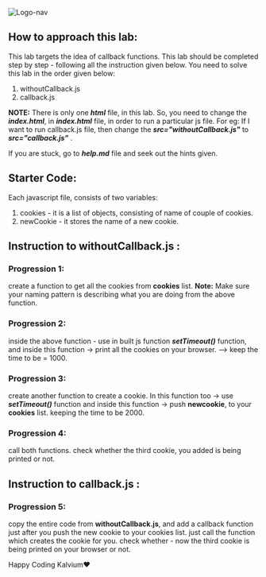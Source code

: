 ![Logo-nav](https://s3.ap-south-1.amazonaws.com/kalvi-education.github.io/front-end-web-development/Kalvium-Logo.png)

## How to approach this lab:

This lab targets the idea of callback functions. This lab should be completed step by step - following all the instruction given below.
You need to solve this lab in the order given below:

1. withoutCallback.js
2. callback.js

**NOTE:** There is only one **_html_** file, in this lab. So, you need to change the **_index.html_**, in **_index.html_** file, in order to run a particular js file.
For eg:
If I want to run callback.js file, then change the **_src="withoutCallback.js"_** to **_src="callback.js"_** .

If you are stuck, go to **_help.md_** file and seek out the hints given.

## Starter Code:

Each javascript file, consists of two variables:

1. cookies - it is a list of objects, consisting of name of couple of cookies.
2. newCookie - it stores the name of a new cookie.

## Instruction to withoutCallback.js :

### Progression 1:

create a function to get all the cookies from **cookies** list.
**Note:** Make sure your naming pattern is describing what you are doing from the above function.

### Progression 2:

inside the above function - use in built js function **_setTimeout()_** function, and inside this function -> print all the cookies on your browser. --> keep the time to be = 1000.

### Progression 3:

create another function to create a cookie. In this function too -> use **_setTimeout()_** function and inside this function -> push **newcookie**, to your **cookies** list. keeping the time to be 2000.

### Progression 4:

call both functions.
check whether the third cookie, you added is being printed or not.

## Instruction to callback.js :

### Progression 5:

copy the entire code from **withoutCallback.js**, and add a callback function just after you push the new cookie to your cookies list.
just call the function which creates the cookie for you.
check whether - now the third cookie is being printed on your browser or not.

Happy Coding Kalvium❤️
